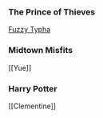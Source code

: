 
### The Prince of Thieves
[Fuzzy Typha](Fuzzy%20Typha.md)

### Midtown Misfits
[[Yue]]

### Harry Potter
[[Clementine]]

